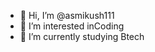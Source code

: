 - 👋 Hi, I’m @asmikush111
- 👀 I’m interested inCoding
- 🌱 I’m currently studying Btech
<!---
asmikush111/asmikush111 is a ✨ special ✨ repository because its `README.md` (this file) appears on your GitHub profile.
You can click the Preview link to take a look at your changes.
--->
